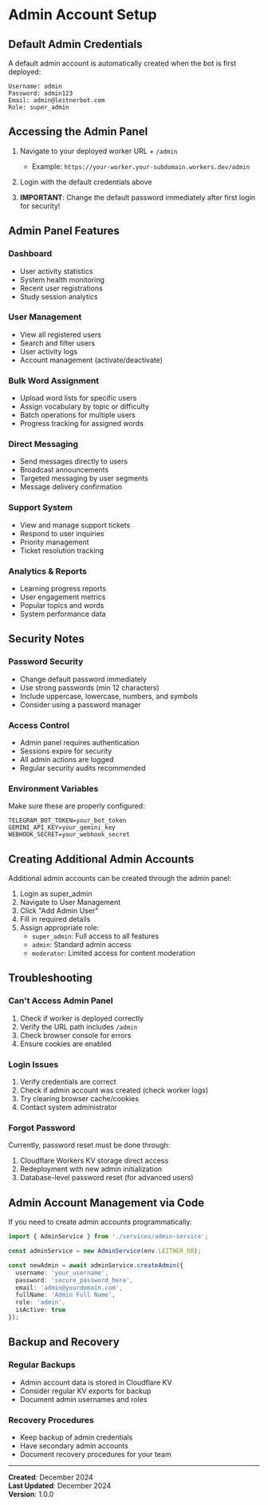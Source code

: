 # Admin Account Setup

## Default Admin Credentials

A default admin account is automatically created when the bot is first deployed:

```
Username: admin
Password: admin123
Email: admin@leitnerbot.com
Role: super_admin
```

## Accessing the Admin Panel

1. Navigate to your deployed worker URL + `/admin`
   - Example: `https://your-worker.your-subdomain.workers.dev/admin`

2. Login with the default credentials above

3. **IMPORTANT**: Change the default password immediately after first login for security!

## Admin Panel Features

### Dashboard
- User activity statistics
- System health monitoring
- Recent user registrations
- Study session analytics

### User Management
- View all registered users
- Search and filter users
- User activity logs
- Account management (activate/deactivate)

### Bulk Word Assignment
- Upload word lists for specific users
- Assign vocabulary by topic or difficulty
- Batch operations for multiple users
- Progress tracking for assigned words

### Direct Messaging
- Send messages directly to users
- Broadcast announcements
- Targeted messaging by user segments
- Message delivery confirmation

### Support System
- View and manage support tickets
- Respond to user inquiries
- Priority management
- Ticket resolution tracking

### Analytics & Reports
- Learning progress reports
- User engagement metrics
- Popular topics and words
- System performance data

## Security Notes

### Password Security
- Change default password immediately
- Use strong passwords (min 12 characters)
- Include uppercase, lowercase, numbers, and symbols
- Consider using a password manager

### Access Control
- Admin panel requires authentication
- Sessions expire for security
- All admin actions are logged
- Regular security audits recommended

### Environment Variables
Make sure these are properly configured:
```env
TELEGRAM_BOT_TOKEN=your_bot_token
GEMINI_API_KEY=your_gemini_key
WEBHOOK_SECRET=your_webhook_secret
```

## Creating Additional Admin Accounts

Additional admin accounts can be created through the admin panel:

1. Login as super_admin
2. Navigate to User Management
3. Click "Add Admin User"
4. Fill in required details
5. Assign appropriate role:
   - `super_admin`: Full access to all features
   - `admin`: Standard admin access
   - `moderator`: Limited access for content moderation

## Troubleshooting

### Can't Access Admin Panel
1. Check if worker is deployed correctly
2. Verify the URL path includes `/admin`
3. Check browser console for errors
4. Ensure cookies are enabled

### Login Issues
1. Verify credentials are correct
2. Check if admin account was created (check worker logs)
3. Try clearing browser cache/cookies
4. Contact system administrator

### Forgot Password
Currently, password reset must be done through:
1. Cloudflare Workers KV storage direct access
2. Redeployment with new admin initialization
3. Database-level password reset (for advanced users)

## Admin Account Management via Code

If you need to create admin accounts programmatically:

```typescript
import { AdminService } from './services/admin-service';

const adminService = new AdminService(env.LEITNER_DB);

const newAdmin = await adminService.createAdmin({
  username: 'your_username',
  password: 'secure_password_here',
  email: 'admin@yourdomain.com',
  fullName: 'Admin Full Name',
  role: 'admin',
  isActive: true
});
```

## Backup and Recovery

### Regular Backups
- Admin account data is stored in Cloudflare KV
- Consider regular KV exports for backup
- Document admin usernames and roles

### Recovery Procedures
- Keep backup of admin credentials
- Have secondary admin accounts
- Document recovery procedures for your team

---

**Created**: December 2024  
**Last Updated**: December 2024  
**Version**: 1.0.0
